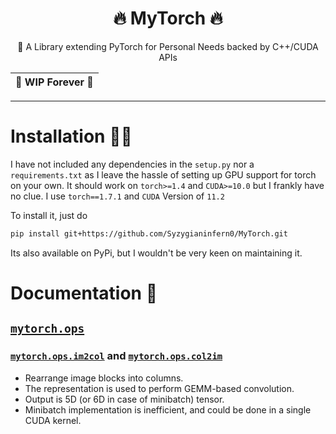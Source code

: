 <div align="center">

# 🔥 MyTorch 🔥
🐣 A Library extending PyTorch for Personal Needs backed by C++/CUDA APIs 

| **🚧 WIP Forever 🚧** |
|:-------------------:|

---

</div>

# Installation 👨‍💻
I have not included any dependencies in the `setup.py` nor a `requirements.txt` as I leave the hassle of setting up GPU support for torch on your own. It should work on `torch>=1.4` and `CUDA>=10.0` but I frankly have no clue. I use `torch==1.7.1` and `CUDA` Version of `11.2`

To install it, just do
```bash
pip install git+https://github.com/Syzygianinfern0/MyTorch.git
```

Its also available on PyPi, but I wouldn't be very keen on maintaining it. 


# Documentation 📑

## [`mytorch.ops`](https://github.com/Syzygianinfern0/MyTorch/tree/main/mytorch)

### [`mytorch.ops.im2col`](https://github.com/Syzygianinfern0/MyTorch/blob/main/mytorch/ops/im2col.py) and [`mytorch.ops.col2im`](https://github.com/Syzygianinfern0/MyTorch/blob/main/mytorch/ops/im2col.py)
- Rearrange image blocks into columns.
- The representation is used to perform GEMM-based convolution.
- Output is 5D (or 6D in case of minibatch) tensor.
- Minibatch implementation is inefficient, and could be done in a single CUDA kernel.
